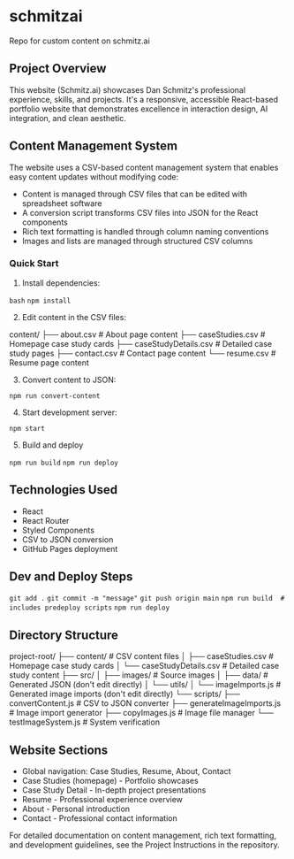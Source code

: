 # schmitzai
Repo for custom content on schmitz.ai

## Project Overview
This website (Schmitz.ai) showcases Dan Schmitz's professional experience, skills, and projects. It's a responsive, accessible React-based portfolio website that demonstrates excellence in interaction design, AI integration, and clean aesthetic.

## Content Management System
The website uses a CSV-based content management system that enables easy content updates without modifying code:

- Content is managed through CSV files that can be edited with spreadsheet software
- A conversion script transforms CSV files into JSON for the React components
- Rich text formatting is handled through column naming conventions
- Images and lists are managed through structured CSV columns

### Quick Start

1. Install dependencies:

`bash`
`npm install`

2. Edit content in the CSV files:

content/
  ├── about.csv          # About page content
  ├── caseStudies.csv    # Homepage case study cards
  ├── caseStudyDetails.csv # Detailed case study pages
  ├── contact.csv        # Contact page content
  └── resume.csv         # Resume page content

3. Convert content to JSON:

`npm run convert-content`

4. Start development server:

`npm start`

5. Build and deploy

`npm run build`
`npm run deploy`

## Technologies Used

- React
- React Router
- Styled Components
- CSV to JSON conversion
- GitHub Pages deployment

## Dev and Deploy Steps

`git add .`
`git commit -m "message"`
`git push origin main`
`npm run build  # includes predeploy scripts`
`npm run deploy`

## Directory Structure

project-root/
├── content/                     # CSV content files
│   ├── caseStudies.csv         # Homepage case study cards
│   └── caseStudyDetails.csv    # Detailed case study content
├── src/
│   ├── images/                 # Source images
│   ├── data/                   # Generated JSON (don't edit directly)
│   └── utils/
│       └── imageImports.js     # Generated image imports (don't edit directly)
└── scripts/
├── convertContent.js       # CSV to JSON converter
├── generateImageImports.js # Image import generator
├── copyImages.js          # Image file manager
└── testImageSystem.js     # System verification

## Website Sections
- Global navigation: Case Studies, Resume, About, Contact
- Case Studies (homepage) - Portfolio showcases
- Case Study Detail - In-depth project presentations
- Resume - Professional experience overview
- About - Personal introduction
- Contact - Professional contact information

For detailed documentation on content management, rich text formatting, and development guidelines, see the Project Instructions in the repository.